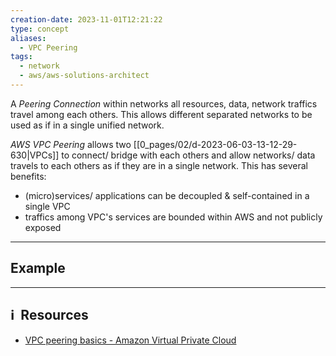 ```yaml
---
creation-date: 2023-11-01T12:21:22
type: concept
aliases:
  - VPC Peering
tags:
  - network
  - aws/aws-solutions-architect
---
```


A *Peering Connection* within networks all resources, data, network traffics travel among each others. This allows different separated networks to be used as if in a single unified network. 

*AWS VPC Peering* allows two [[0_pages/02/d-2023-06-03-13-12-29-630|VPCs]] to connect/ bridge with each others and allow networks/ data travels to each others as if they are in a single network. This has several benefits: 
- (micro)services/ applications can be decoupled & self-contained in a single VPC
- traffics among VPC's services are bounded within AWS and not publicly exposed

---
## Example





---
## ℹ️  Resources
- [VPC peering basics - Amazon Virtual Private Cloud](https://docs.aws.amazon.com/vpc/latest/peering/vpc-peering-basics.html)